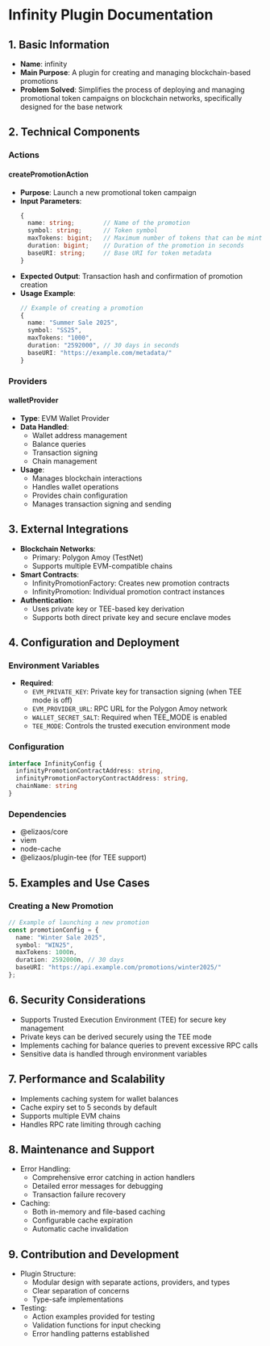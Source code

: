 # Infinity Plugin Documentation

## 1. Basic Information
- **Name**: infinity
- **Main Purpose**: A plugin for creating and managing blockchain-based promotions
- **Problem Solved**: Simplifies the process of deploying and managing promotional token campaigns on blockchain networks, specifically designed for the base network

## 2. Technical Components

### Actions
#### createPromotionAction
- **Purpose**: Launch a new promotional token campaign
- **Input Parameters**:
  ```typescript
  {
    name: string;        // Name of the promotion
    symbol: string;      // Token symbol
    maxTokens: bigint;   // Maximum number of tokens that can be minted
    duration: bigint;    // Duration of the promotion in seconds
    baseURI: string;     // Base URI for token metadata
  }
  ```
- **Expected Output**: Transaction hash and confirmation of promotion creation
- **Usage Example**:
  ```typescript
  // Example of creating a promotion
  {
    name: "Summer Sale 2025",
    symbol: "SS25",
    maxTokens: "1000",
    duration: "2592000", // 30 days in seconds
    baseURI: "https://example.com/metadata/"
  }
  ```

### Providers
#### walletProvider
- **Type**: EVM Wallet Provider
- **Data Handled**: 
  - Wallet address management
  - Balance queries
  - Transaction signing
  - Chain management
- **Usage**:
  - Manages blockchain interactions
  - Handles wallet operations
  - Provides chain configuration
  - Manages transaction signing and sending

## 3. External Integrations
- **Blockchain Networks**:
  - Primary: Polygon Amoy (TestNet)
  - Supports multiple EVM-compatible chains
- **Smart Contracts**:
  - InfinityPromotionFactory: Creates new promotion contracts
  - InfinityPromotion: Individual promotion contract instances
- **Authentication**:
  - Uses private key or TEE-based key derivation
  - Supports both direct private key and secure enclave modes

## 4. Configuration and Deployment

### Environment Variables
- **Required**:
  - `EVM_PRIVATE_KEY`: Private key for transaction signing (when TEE mode is off)
  - `EVM_PROVIDER_URL`: RPC URL for the Polygon Amoy network
  - `WALLET_SECRET_SALT`: Required when TEE_MODE is enabled
  - `TEE_MODE`: Controls the trusted execution environment mode

### Configuration
```typescript
interface InfinityConfig {
  infinityPromotionContractAddress: string,
  infinityPromotionFactoryContractAddress: string,
  chainName: string
}
```

### Dependencies
- @elizaos/core
- viem
- node-cache
- @elizaos/plugin-tee (for TEE support)

## 5. Examples and Use Cases

### Creating a New Promotion
```typescript
// Example of launching a new promotion
const promotionConfig = {
  name: "Winter Sale 2025",
  symbol: "WIN25",
  maxTokens: 1000n,
  duration: 2592000n, // 30 days
  baseURI: "https://api.example.com/promotions/winter2025/"
};
```

## 6. Security Considerations
- Supports Trusted Execution Environment (TEE) for secure key management
- Private keys can be derived securely using the TEE mode
- Implements caching for balance queries to prevent excessive RPC calls
- Sensitive data is handled through environment variables

## 7. Performance and Scalability
- Implements caching system for wallet balances
- Cache expiry set to 5 seconds by default
- Supports multiple EVM chains
- Handles RPC rate limiting through caching

## 8. Maintenance and Support
- Error Handling:
  - Comprehensive error catching in action handlers
  - Detailed error messages for debugging
  - Transaction failure recovery
- Caching:
  - Both in-memory and file-based caching
  - Configurable cache expiration
  - Automatic cache invalidation

## 9. Contribution and Development
- Plugin Structure:
  - Modular design with separate actions, providers, and types
  - Clear separation of concerns
  - Type-safe implementations
- Testing:
  - Action examples provided for testing
  - Validation functions for input checking
  - Error handling patterns established
